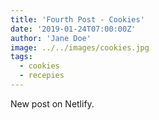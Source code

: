 ```yaml
---
title: 'Fourth Post - Cookies'
date: '2019-01-24T07:00:00Z'
author: 'Jane Doe'
image: ../../images/cookies.jpg
tags:
  - cookies
  - recepies
---
```


New post on Netlify.
